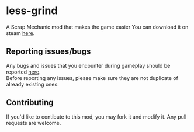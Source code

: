# less-grind
A Scrap Mechanic mod that makes the game easier
You can download it on steam [here](https://steamcommunity.com/sharedfiles/filedetails/?id=2815456037).

## Reporting issues/bugs
Any bugs and issues that you encounter during gameplay should be reported [here](https://github.com/CodeRadu/less-grind/issues).  
Before reporting any issues, please make sure they are not duplicate of already existing ones.

## Contributing
If you'd like to contibute to this mod, you may fork it and modify it. Any pull requests are welcome.
